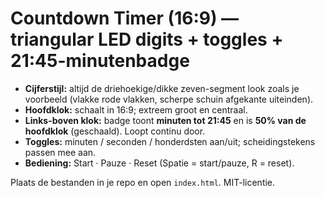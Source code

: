 # Countdown Timer (16:9) — triangular LED digits + toggles + 21:45-minutenbadge

- **Cijferstijl:** altijd de driehoekige/dikke zeven-segment look zoals je voorbeeld (vlakke rode vlakken, scherpe schuin afgekante uiteinden).
- **Hoofdklok:** schaalt in 16:9; extreem groot en centraal.
- **Links-boven klok:** badge toont **minuten tot 21:45** en is **50% van de hoofdklok** (geschaald). Loopt continu door.
- **Toggles:** minuten / seconden / honderdsten aan/uit; scheidingstekens passen mee aan.
- **Bediening:** Start · Pauze · Reset (Spatie = start/pauze, R = reset).

Plaats de bestanden in je repo en open `index.html`. MIT-licentie.
